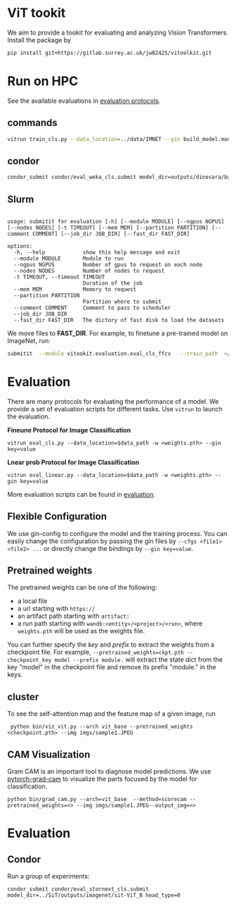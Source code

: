 # ViT tookit

We aim to provide a tookit for evaluating and analyzing Vision Transformers.
Install the package by

```bash
pip install git+https://gitlab.surrey.ac.uk/jw02425/vitoolkit.git
```


# Run on HPC
See the available evaluations in [evaluation protocols](EVALUATION.md).

## commands

```bash
vitrun train_cls.py --data_location=../data/IMNET --gin build_model.model_name='"vit_tiny_patch16_224"' build_model.global_pool='"avg"'  -w wandb:dlib/EfficientSSL/ezuz0x4u --layer_decay=0.75 
```

## condor

```bash
condor_submit condor/eval_weka_cls.submit model_dir=outputs/dinosara/base ARCH=vit_base
```

## Slurm

```text

usage: submitit for evaluation [-h] [--module MODULE] [--ngpus NGPUS] [--nodes NODES] [-t TIMEOUT] [--mem MEM] [--partition PARTITION] [--comment COMMENT] [--job_dir JOB_DIR] [--fast_dir FAST_DIR]

options:
  -h, --help            show this help message and exit
  --module MODULE       Module to run
  --ngpus NGPUS         Number of gpus to request on each node
  --nodes NODES         Number of nodes to request
  -t TIMEOUT, --timeout TIMEOUT
                        Duration of the job
  --mem MEM             Memory to request
  --partition PARTITION
                        Partition where to submit
  --comment COMMENT     Comment to pass to scheduler
  --job_dir JOB_DIR
  --fast_dir FAST_DIR   The dictory of fast disk to load the datasets

```

We move files to **FAST_DIR**. For example, to finetune a pre-trained model on ImageNet, run:
```bash
submitit  --module vitookit.evaluation.eval_cls_ffcv   --train_path  ~/data/ffcv/IN1K_train_500_95.ffcv --val_path  ~/data/ffcv/IN1K_val_500_95.ffcv --fast_dir /raid/local_scratch/jxw30-hxc19/ --gin VisionTransformer.global_pool='"avg"' -w wandb:dlib/EfficientSSL/lsx2qmys 
```

# Evaluation

There are many protocols for evaluating the performance of a model. We provide a set of evaluation scripts for different tasks. Use `vitrun` to launch the evaluation.

**Fineune Protocol for Image Classification**

``vitrun eval_cls.py --data_location=$data_path -w <weights.pth> --gin key=value``

**Lnear prob Protocol for Image Classification**

``vitrun eval_linear.py --data_location=$data_path -w <weights.pth> --gin key=value``

More evaluation scripts can be found in [evaluation](evaluation/README.md).

## Flexible Configuration

We use gin-config to configure the model and the training process. You can easily change the configuration by passing the gin files by `--cfgs <file1> <file2> ...` or directly change the bindings by `--gin key=value`.

## Pretrained weights

The pretrained weights can be one of the following:

- a local file
- a url starting with `https://`
- an artifact path starting with `artifact:`
- a run path starting with `wandb:<entity>/<project>/<run>`, where `weights.pth` will be used as the weights file.

You can further specify the *key* and *prefix* to extract the weights from a checkpoint file. For example, `--pretrained_weights=ckpt.pth --checkpoint_key model --prefix module.` will extract the state dict from the key "model" in the checkpoint file and remove its prefix "module." in the keys.



## cluster

To see the self-attention map and the feature map of a given image, run  

`` python bin/viz_vit.py --arch vit_base --pretrained_weights <checkpoint.pth> --img imgs/sample1.JPEG``

## CAM Visualization
Gram CAM is an important tool to diagnose model predictions. We use [pytorch-grad-cam](https://github.com/jacobgil/pytorch-grad-cam) to visualize the parts focused by the model for classification. 

```
python bin/grad_cam.py --arch=vit_base  --method=scorecam --pretrained_weights=<> --img imgs/sample1.JPEG--output_img=<>
```

# Evaluation
## Condor

Run a group of experiments:

```
condor_submit condor/eval_stornext_cls.submit model_dir=../SiT/outputs/imagenet/sit-ViT_B head_type=0
```